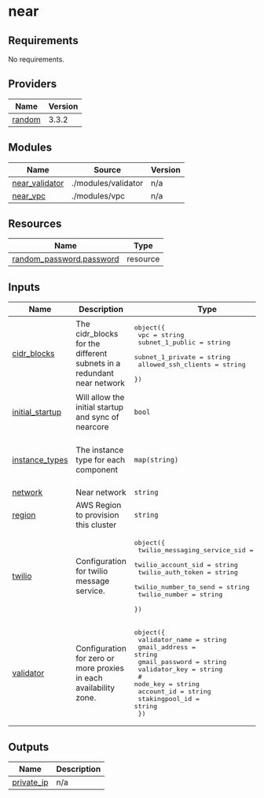 # near

<!-- BEGINNING OF PRE-COMMIT-TERRAFORM DOCS HOOK -->
## Requirements

No requirements.

## Providers

| Name | Version |
|------|---------|
| <a name="provider_random"></a> [random](#provider\_random) | 3.3.2 |

## Modules

| Name | Source | Version |
|------|--------|---------|
| <a name="module_near_validator"></a> [near\_validator](#module\_near\_validator) | ./modules/validator | n/a |
| <a name="module_near_vpc"></a> [near\_vpc](#module\_near\_vpc) | ./modules/vpc | n/a |

## Resources

| Name | Type |
|------|------|
| [random_password.password](https://registry.terraform.io/providers/hashicorp/random/latest/docs/resources/password) | resource |

## Inputs

| Name | Description | Type | Default | Required |
|------|-------------|------|---------|:--------:|
| <a name="input_cidr_blocks"></a> [cidr\_blocks](#input\_cidr\_blocks) | The cidr\_blocks for the different subnets in a redundant near network | <pre>object({<br>    vpc                 = string<br>    subnet_1_public     = string<br>    subnet_1_private    = string<br>    allowed_ssh_clients = string<br>  })</pre> | <pre>{<br>  "allowed_ssh_clients": "0.0.0.0/0",<br>  "subnet_1_private": "10.10.1.0/24",<br>  "subnet_1_public": "10.10.0.0/24",<br>  "vpc": "10.10.0.0/16"<br>}</pre> | no |
| <a name="input_initial_startup"></a> [initial\_startup](#input\_initial\_startup) | Will allow the initial startup and sync of nearcore | `bool` | `true` | no |
| <a name="input_instance_types"></a> [instance\_types](#input\_instance\_types) | The instance type for each component | `map(string)` | <pre>{<br>  "bastion": "t3.micro",<br>  "validator": "t3.xlarge"<br>}</pre> | no |
| <a name="input_network"></a> [network](#input\_network) | Near network | `string` | n/a | yes |
| <a name="input_region"></a> [region](#input\_region) | AWS Region to provision this cluster | `string` | n/a | yes |
| <a name="input_twilio"></a> [twilio](#input\_twilio) | Configuration for twilio message service. | <pre>object({<br>    twilio_messaging_service_sid = string<br>    twilio_account_sid           = string<br>    twilio_auth_token            = string<br>    twilio_number_to_send        = string<br>    twilio_number                = string<br>  })</pre> | n/a | yes |
| <a name="input_validator"></a> [validator](#input\_validator) | Configuration for zero or more proxies in each availability zone. | <pre>object({<br>    validator_name = string<br>    gmail_address  = string<br>    gmail_password = string<br>    validator_key  = string<br>    # node_key       = string<br>    account_id     = string<br>    stakingpool_id = string<br>  })</pre> | n/a | yes |

## Outputs

| Name | Description |
|------|-------------|
| <a name="output_private_ip"></a> [private\_ip](#output\_private\_ip) | n/a |
<!-- END OF PRE-COMMIT-TERRAFORM DOCS HOOK -->
